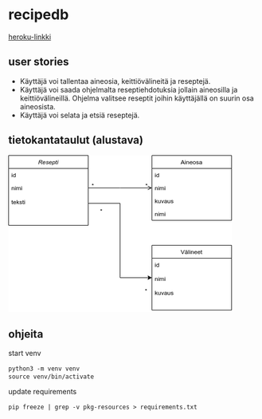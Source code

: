 # recipedb

[heroku-linkki](http://recipedb-nicohi.herokuapp.com/)

## user stories
- Käyttäjä voi tallentaa aineosia, keittiövälineitä ja reseptejä.
- Käyttäjä voi saada ohjelmalta reseptiehdotuksia jollain aineosilla ja keittiövälineillä. Ohjelma valitsee reseptit joihin käyttäjällä on suurin osa aineosista.
- Käyttäjä voi selata ja etsiä reseptejä.

## tietokantataulut (alustava)
![tables](documentation/tables.png?raw=true)


## ohjeita
start venv
```
python3 -m venv venv
source venv/bin/activate
```

update requirements
```
pip freeze | grep -v pkg-resources > requirements.txt
```
